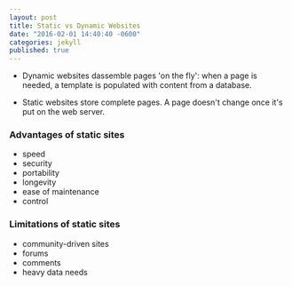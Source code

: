 ```yaml
---
layout: post
title: Static vs Dynamic Websites
date: "2016-02-01 14:40:40 -0600"
categories: jekyll
published: true
---
```



* Dynamic websites dassemble pages 'on the fly': when a page is needed, a
  template is populated with content from a database.

* Static websites store complete pages. A page doesn't change once it's put
  on the web server.

### Advantages of static sites

* speed
* security
* portability
* longevity
* ease of maintenance
* control

### Limitations of static sites

* community-driven sites
* forums
* comments
* heavy data needs
